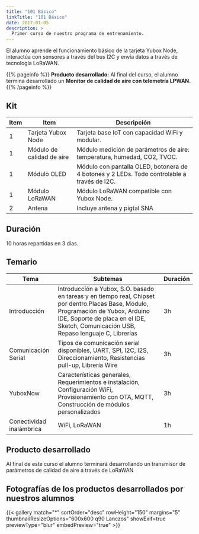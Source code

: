 ```yaml
---
title: "101 Básico" 
linkTitle: "101 Básico"
date: 2017-01-05
description: >
  Primer curso de nuestro programa de entrenamiento. 
---
```

El alumno aprende el funcionamiento básico de la tarjeta Yubox Node, interactúa con sensores a través del bus I2C y envía datos a través de tecnología LoRaWAN.

{{% pageinfo %}}
 **Producto desarrollado:** Al final del curso, el alumno termina desarrollado un **Monitor de calidad de aire con telemetría LPWAN.**
{{% /pageinfo %}}

## Kit

| Item            | Item           | Descripción     |
|-------------------|-----------------|----------|
| 1 | Tarjeta Yubox Node | Tarjeta base IoT con capacidad WiFi y modular. |
| 1 | Módulo de calidad de aire | Módulo medición de parámetros de aire: temperatura, humedad, CO2, TVOC. |
| 1 | Módulo OLED | Módulo con pantalla OLED, botonera de 4 botones y 2 LEDs. Todo controlable a través de I2C. |
| 1 | Módulo LoRaWAN | Módulo LoRaWAN compatible con Yubox Node. |
| 2 | Antena | Incluye antena y pigtal SNA |

## Duración

10 horas repartidas en 3 días.

## Temario

| Tema            | Subtemas           | Duración     |
|-------------------|-----------------|----------|
| Introducción   | Introducción a Yubox, S.O. basado en tareas y en tiempo real, Chipset por dentro.Placas Base, Módulo, Programación de Yubox, Arduino IDE, Soporte de placa en el IDE, Sketch, Comunicación USB, Repaso lenguaje C, Librerías | 3h | 
| Comunicación Serial | Tipos de comunicación serial disponibles, UART, SPI, I2C, I2S, Direccionamiento, Resistencias pull-up, Librería Wire | 3h |
| YuboxNow | Características generales, Requerimientos e instalación, Configuración WiFi, Provisionamiento con OTA, MQTT, Construcción de módulos personalizados | 3h |
| Conectividad inalámbrica | WiFi, LoRaWAN | 1h |

## Producto desarrollado

Al final de este curso el alumno terminará desarrollando un transmisor de parámetros de calidad de aire a través de LoRaWAN

## Fotografías de los productos desarrollados por nuestros alumnos

{{< gallery match="*" sortOrder="desc" rowHeight="150" margins="5" thumbnailResizeOptions="600x600 q90 Lanczos" showExif=true previewType="blur" embedPreview="true" >}}
